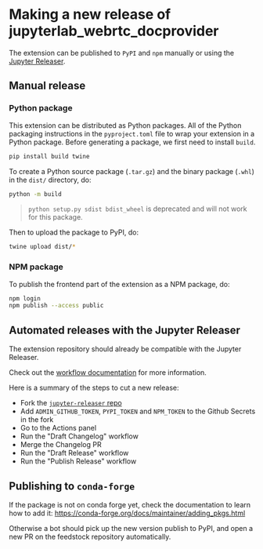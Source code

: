 # Making a new release of jupyterlab_webrtc_docprovider

The extension can be published to `PyPI` and `npm` manually or using the
[Jupyter Releaser](https://github.com/jupyter-server/jupyter_releaser).

## Manual release

### Python package

This extension can be distributed as Python packages. All of the Python packaging
instructions in the `pyproject.toml` file to wrap your extension in a Python package.
Before generating a package, we first need to install `build`.

```bash
pip install build twine
```

To create a Python source package (`.tar.gz`) and the binary package (`.whl`) in the
`dist/` directory, do:

```bash
python -m build
```

> `python setup.py sdist bdist_wheel` is deprecated and will not work for this package.

Then to upload the package to PyPI, do:

```bash
twine upload dist/*
```

### NPM package

To publish the frontend part of the extension as a NPM package, do:

```bash
npm login
npm publish --access public
```

## Automated releases with the Jupyter Releaser

The extension repository should already be compatible with the Jupyter Releaser.

Check out the
[workflow documentation](https://github.com/jupyter-server/jupyter_releaser#typical-workflow)
for more information.

Here is a summary of the steps to cut a new release:

- Fork the [`jupyter-releaser` repo](https://github.com/jupyter-server/jupyter_releaser)
- Add `ADMIN_GITHUB_TOKEN`, `PYPI_TOKEN` and `NPM_TOKEN` to the Github Secrets in the
  fork
- Go to the Actions panel
- Run the "Draft Changelog" workflow
- Merge the Changelog PR
- Run the "Draft Release" workflow
- Run the "Publish Release" workflow

## Publishing to `conda-forge`

If the package is not on conda forge yet, check the documentation to learn how to add
it: https://conda-forge.org/docs/maintainer/adding_pkgs.html

Otherwise a bot should pick up the new version publish to PyPI, and open a new PR on the
feedstock repository automatically.
